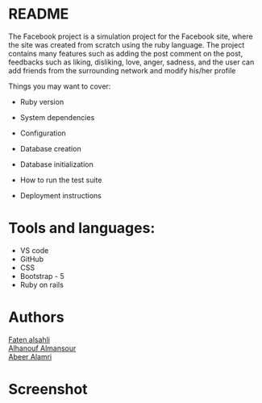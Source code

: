 # README

The Facebook project is a simulation project for the Facebook site, where the site was created from scratch using the ruby language. The project contains many features such as adding the post comment on the post, feedbacks such as liking, disliking, love, anger, sadness, and the user can add friends from the surrounding network and modify his/her profile


Things you may want to cover:

* Ruby version

* System dependencies

* Configuration

* Database creation

* Database initialization

* How to run the test suite

* Deployment instructions

# Tools and languages:
*	VS code
* GitHub
*	CSS
*	Bootstrap - 5 
*	Ruby on rails 


# Authors
<a href="https://github.com/fatenalsahli">Faten alsahli</a>
<br>
<a href="https://github.com/Alhanouf0">Alhanouf Almansour</a>
<br>
<a href="https://github.com/abeeralamri">Abeer Alamri</a>

# Screenshot
